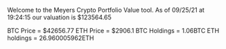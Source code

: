 Welcome to the Meyers Crypto Portfolio Value tool. 
As of 09/25/21 at 19:24:15 our valuation is $123564.65 

BTC Price = $42656.77
 ETH Price = $2906.1
BTC Holdings = 1.06BTC
 ETH holdings = 26.960005962ETH 
